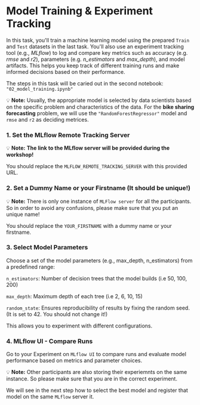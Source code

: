 # Model Training & Experiment Tracking
In this task, you'll train a machine learning model using the prepared ``Train`` and ``Test`` datasets in the last task. You'll also use an experiment tracking tool (e.g., *MLflow*) to log and compare key metrics such as accuracy (e.g. *rmse* and *r2*), parameters (e.g. *n_estimators* and *max_depth*), and model artifacts. This helps you keep track of different training runs and make informed decisions based on their performance.

The steps in this task will be caried out in the second notebook: `"02_model_training.ipynb"`

💡 **Note:** Usually, the appropriate model is selected by data scientists based on the specific problem and characteristics of the data. For the **bike sharing forecasting** problem, we will use the ``"RandomForestRegressor"`` model and ``rmse`` and ``r2`` as deciding metrices.

### 1. Set the MLflow Remote Tracking Server
💡 **Note:** **The link to the MLflow server will be provided during the workshop!**

You should replace the `MLFLOW_REMOTE_TRACKING_SERVER` with this provided URL.

### 2. Set a Dummy Name or your Firstname (It should be unique!)

💡 **Note:** There is only one instance of ``MLFlow server`` for all the participants. So in order to avoid any confusions, please make sure that you put an unique name!

You should replace the `YOUR_FIRSTNAME` with a dummy name or your firstname.

### 3. Select Model Parameters
Choose a set of the model parameters (e.g., max_depth, n_estimators) from a predefined range:

``n_estimators``:  Number of decision trees that the model builds (i.e 50, 100, 200)

``max_depth``: Maximum depth of each tree (i.e 2, 6, 10, 15)

``random_state``: Ensures reproducibility of results by fixing the random seed. (It is set to 42. You should not change it!)

This allows you to experiment with different configurations.

### 4. MLflow UI - Compare Runs
Go to your Experiment on ``MLflow UI`` to compare runs and evaluate model performance based on metrics and parameter choices.

💡 **Note:** Other participants are also storing their experiemnts on the same instance. So please make sure that you are in the correct experiment.

We will see in the next step how to select the best model and register that model on the same ``MLflow`` server it.